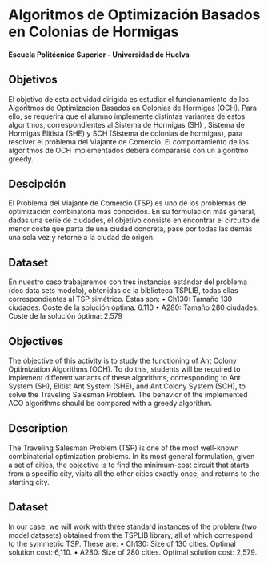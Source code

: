 # Algoritmos de Optimización Basados en Colonias de Hormigas
#### Escuela Politécnica Superior - Universidad de Huelva

## Objetivos
El objetivo de esta actividad dirigida es estudiar el funcionamiento de los Algoritmos de
Optimización Basados en Colonias de Hormigas (OCH). Para ello, se requerirá que el
alumno implemente distintas variantes de estos algoritmos, correspondientes al Sistema de
Hormigas (SH) , Sistema de Hormigas Elitista (SHE) y SCH (Sistema de colonias de
hormigas), para resolver el problema del Viajante de Comercio. 
El comportamiento de los algoritmos de OCH implementados deberá compararse con un algoritmo greedy.

## Descipción
El Problema del Viajante de Comercio (TSP) es uno de los problemas de optimización
combinatoria más conocidos. En su formulación más general, dadas una serie de ciudades,
el objetivo consiste en encontrar el circuito de menor coste que parta de una ciudad
concreta, pase por todas las demás una sola vez y retorne a la ciudad de origen.

## Dataset 
En nuestro caso trabajaremos con tres instancias estándar del problema (dos data sets
modelo), obtenidas de la biblioteca TSPLIB, todas ellas correspondientes al TSP
simétrico. Éstas son:
• Ch130: Tamaño 130 ciudades. Coste de la solución óptima: 6.110
• A280: Tamaño 280 ciudades. Coste de la solución óptima: 2.579


## Objectives
The objective of this activity is to study the functioning of Ant Colony Optimization Algorithms (OCH). To do this, students will be required to implement different variants of these algorithms, corresponding to Ant System (SH), Elitist Ant System (SHE), and Ant Colony System (SCH), to solve the Traveling Salesman Problem.
The behavior of the implemented ACO algorithms should be compared with a greedy algorithm.

## Description
The Traveling Salesman Problem (TSP) is one of the most well-known combinatorial optimization problems. In its most general formulation, given a set of cities, the objective is to find the minimum-cost circuit that starts from a specific city, visits all the other cities exactly once, and returns to the starting city.

## Dataset
In our case, we will work with three standard instances of the problem (two model datasets) obtained from the TSPLIB library, all of which correspond to the symmetric TSP. These are:
• Ch130: Size of 130 cities. Optimal solution cost: 6,110.
• A280: Size of 280 cities. Optimal solution cost: 2,579.
